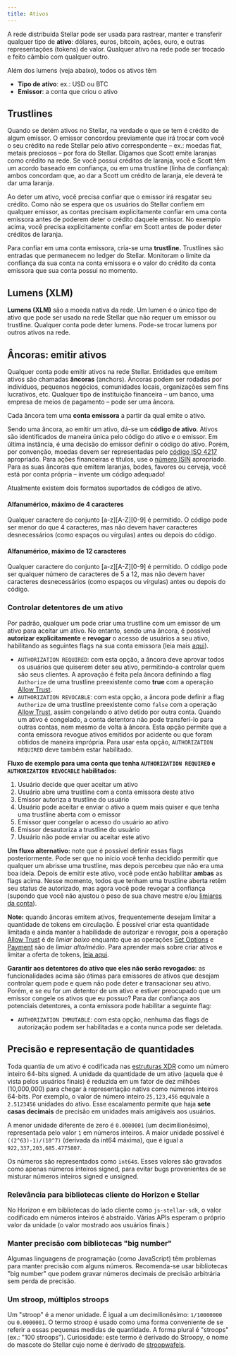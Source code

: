 ```yaml
---
title: Ativos
---
```


A rede distribuída Stellar pode ser usada para rastrear, manter e transferir qualquer tipo de **ativo**: dólares, euros, bitcoin,
ações, ouro, e outras representações (tokens) de valor. Qualquer ativo na rede pode ser trocado e feito câmbio com qualquer outro.

Além dos lumens (veja abaixo), todos os ativos têm
- **Tipo de ativo**: ex.: USD ou BTC
- **Emissor**: a conta que criou o ativo

## Trustlines
Quando se detém ativos no Stellar, na verdade o que se tem é crédito de algum emissor. O emissor concordou previamente que irá
trocar com você o seu crédito na rede Stellar pelo ativo correspondente – ex.: moedas fiat, metais preciosos – por fora do Stellar.
Digamos que Scott emite laranjas como crédito na rede. Se você possui créditos de laranja, você e Scott têm
um acordo baseado em confiança, ou em uma trustline (linha de confiança): ambos concordam que, ao dar a Scott um crédito de laranja, ele deverá te dar uma laranja.

Ao deter um ativo, você precisa confiar que o emissor irá resgatar seu crédito. Como não se espera que os usuários do Stellar
confiem em qualquer emissor, as contas precisam explicitamente confiar em uma conta emissora antes de poderem deter o crédito daquele emissor.
No exemplo acima, você precisa explicitamente confiar em Scott antes de poder deter créditos de laranja.

Para confiar em uma conta emissora, cria-se uma **trustline.** Trustlines são entradas que permanecem no ledger do Stellar.
Monitoram o limite da confiança da sua conta na conta emissora e o valor do crédito da conta emissora que sua conta possui no momento.

## Lumens (XLM)
**Lumens (XLM)** são a moeda nativa da rede. Um lumen é o único tipo de ativo que pode ser usado na rede
Stellar que não requer um emissor ou trustline.
Qualquer conta pode deter lumens. Pode-se trocar lumens por outros ativos na rede.


## Âncoras: emitir ativos
Qualquer conta pode emitir ativos na rede Stellar. Entidades que emitem ativos são chamadas **âncoras** (anchors). Âncoras podem ser
rodadas por indivíduos, pequenos negócios, comunidades locais, organizações sem fins lucrativos, etc. Qualquer tipo de instituição financeira – um banco, uma empresa de meios de pagamento – pode ser uma âncora.

Cada âncora tem uma **conta emissora** a partir da qual emite o ativo.

Sendo uma âncora, ao emitir um ativo, dá-se um **código de ativo**. Ativos são identificados de maneira única pelo código do ativo e o emissor.
Em última instância, é uma decisão do emissor definir o código do ativo. Porém, por convenção, moedas devem ser representadas pelo
[código ISO 4217](https://en.wikipedia.org/wiki/ISO_4217) apropriado. Para ações financeiras e títulos, use o [número ISIN](https://en.wikipedia.org/wiki/International_Securities_Identification_Number) apropriado.
Para as suas âncoras que emitem laranjas, bodes, favores ou cerveja, você está por conta própria – invente um código adequado!

Atualmente existem dois formatos suportados de códigos de ativo.

#### Alfanumérico, máximo de 4 caracteres
Qualquer caractere do conjunto [a-z][A-Z][0-9] é permitido. O código pode ser menor do que 4 caracteres, mas não devem haver caracteres desnecessários (como espaços ou vírgulas) antes ou depois do código.

#### Alfanumérico, máximo de 12 caracteres
Qualquer caractere do conjunto [a-z][A-Z][0-9] é permitido. O código pode ser qualquer número de caracteres de 5 a 12, mas não devem haver caracteres desnecessários (como espaços ou vírgulas) antes ou depois do código.


### Controlar detentores de um ativo
Por padrão, qualquer um pode criar uma trustline com um emissor de um ativo para aceitar um ativo. No entanto, sendo uma âncora, é possível **autorizar explicitamente** e **revogar** o acesso de usuários a seu ativo, habilitando as seguintes flags na sua conta emissora (leia mais [aqui](https://www.stellar.org/developers/guides/concepts/accounts.html#flags)).

* `AUTHORIZATION REQUIRED`: com esta opção, a âncora deve aprovar todos os usuários que quiserem deter seu ativo, permitindo-a controlar quem são seus clientes. A aprovação é feita pela âncora definindo a flag `Authorize` de uma trustline preexistente como **true** com a operação [Allow Trust](./list-of-operations.md#allow-trust).
* `AUTHORIZATION REVOCABLE`: com esta opção, a âncora pode definir a flag `Authorize` de uma trustline preexistente como `false` com a operação [Allow Trust](./list-of-operations.md#allow-trust), assim congelando o ativo detido por outra conta. Quando um ativo é congelado, a conta detentora não pode transferí-lo para outras contas, nem mesmo de volta à âncora. Esta opção permite que a conta emissora revogue ativos emitidos por acidente ou que foram obtidos de maneira imprópria. Para usar esta opção, `AUTHORIZATION REQUIRED` deve também estar habilitado.

**Fluxo de exemplo para uma conta que tenha `AUTHORIZATION REQUIRED` e `AUTHORIZATION REVOCABLE` habilitados:**
1. Usuário decide que quer aceitar um ativo
2. Usuário abre uma trustline com a conta emissora deste ativo
3. Emissor autoriza a trustline do usuário
4. Usuário pode aceitar e enviar o ativo a quem mais quiser e que tenha uma trustline aberta com o emissor
5. Emissor quer congelar o acesso do usuário ao ativo
6. Emissor desautoriza a trustline do usuário
7. Usuário não pode enviar ou aceitar este ativo

**Um fluxo alternativo:** note que é possível definir essas flags posteriormente. Pode ser que no início você tenha decidido permitir que qualquer um abrisse uma trustline, mas depois percebeu que não era uma boa ideia. Depois de emitir este ativo, você pode então habilitar **ambas** as flags acima. Nesse momento, todos que tenham uma trustline aberta retêm seu status de autorizado, mas agora você pode revogar a confiança (supondo que você não ajustou o peso de sua chave mestre e/ou [limiares da conta](./multi-sig.md#thresholds)).

**Note:** quando âncoras emitem ativos, frequentemente desejam limitar a quantidade de tokens em circulação. É possível criar esta quantidade limitada e ainda manter a habilidade de autorizar e revogar, pois a operação [Allow Trust](./list-of-operations.md#allow-trust) é de *limiar baixo* enquanto que as operações [Set Options](./list-of-operations.md#set-options) e [Payment](./list-of-operations.md#payment) são de *limiar alto/médio*. Para aprender mais sobre criar ativos e limitar a oferta de tokens, [leia aqui](../walkthroughs/custom-assets.md#optional-transaction-a-limit-token-supply).

**Garantir aos detentores do ativo que eles não serão revogados**: as funcionalidades acima são ótimas para emissores de ativos que desejam controlar quem pode e quem não pode deter e transacionar seu ativo. Porém, e se eu for um detentor de um ativo e estiver preocupado que um emissor congele os ativos que eu possuo? Para dar confiança aos potenciais detentores, a conta emissora pode habilitar a seguinte flag:

* `AUTHORIZATION IMMUTABLE`: com esta opção, nenhuma das flags de autorização podem ser habilitadas e a conta nunca pode ser deletada.

## Precisão e representação de quantidades
Toda quantia de um ativo é codificada nas [estruturas XDR](https://www.stellar.org/developers/horizon/learn/xdr.html) como um número inteiro 64-bits signed. A unidade da quantidade de um ativo (aquela que é vista pelos usuários finais) é reduzida em um fator de dez milhões (10,000,000) para chegar à representação nativa como números inteiros 64-bits. Por exemplo, o valor de número inteiro `25,123,456` equivale a `2.5123456` unidades do ativo. Esse escalamento permite que haja **sete casas decimais** de precisão em unidades mais amigáveis aos usuários.

A menor unidade diferente de zero é `0.0000001` (um decimilionésimo), representada pelo valor `1` em números inteiros. A maior unidade possível é `((2^63)-1)/(10^7)` (derivada da int64 máxima), que é igual a `922,337,203,685.4775807`.

Os números são representados como `int64`s. Esses valores são gravados como apenas números inteiros signed, para evitar bugs provenientes de se misturar números inteiros signed e unsigned.

### Relevância para bibliotecas cliente do Horizon e Stellar
No Horizon e em bibliotecas do lado cliente como `js-stellar-sdk`, o valor codificado em números inteiros é abstraído. Várias APIs esperam o próprio valor da unidade (o valor mostrado aos usuários finais.)

### Manter precisão com bibliotecas "big number"
Algumas linguagens de programação (como JavaScript) têm problemas para manter precisão com alguns números. Recomenda-se usar bibliotecas "big number" que podem gravar números decimais de precisão arbitrária sem perda de precisão.

### Um stroop, múltiplos stroops
Um "stroop" é a menor unidade. É igual a um decimilionésimo: `1/10000000` ou `0.0000001`. O termo stroop é usado como uma forma conveniente de se referir a essas pequenas medidas de quantidade. A forma plural é "stroops" (ex.: "100 stroops"). Curiosidade: este termo é derivado do Stroopy, o nome do mascote do Stellar cujo nome é derivado de [stroopwafels](https://pt.wikipedia.org/wiki/Stroopwafel).
